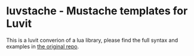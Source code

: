 luvstache - Mustache templates for Luvit
========================================

This is a luvit converion of a lua library, please find the full syntax and examples in [the original repo](https://github.com/jhandley/lustache).
